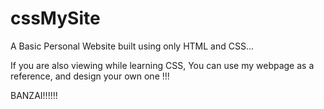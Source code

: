 # cssMySite
A Basic Personal Website built using only HTML and CSS...

If you are also viewing while learning CSS, You can use my webpage as a reference, and design your own one !!!

BANZAI!!!!!!
